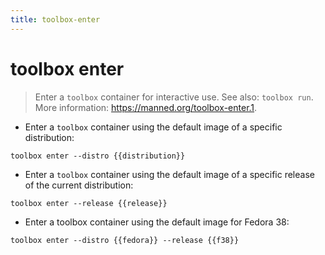 ```yaml
---
title: toolbox-enter
---
```

# toolbox enter

> Enter a `toolbox` container for interactive use.
> See also: `toolbox run`.
> More information: <https://manned.org/toolbox-enter.1>.

- Enter a `toolbox` container using the default image of a specific distribution:

`toolbox enter --distro {{distribution}}`

- Enter a `toolbox` container using the default image of a specific release of the current distribution:

`toolbox enter --release {{release}}`

- Enter a toolbox container using the default image for Fedora 38:

`toolbox enter --distro {{fedora}} --release {{f38}}`
